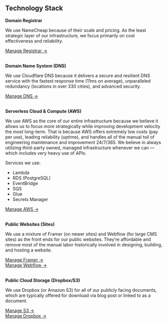 ## Technology Stack

**Domain Registrar**

We use NameCheap because of their scale and pricing. As the least strategic layer of our infrastructure, we focus primarily on cost effectiveness and reliability.

[Manage Registrar →]()
<br/><br/>

**Domain Name System (DNS)**

We use Cloudflare DNS because it delivers a secure and resilient DNS service with the fastest response time (11ms on average), unparalleled redundancy (locations in over 330 cities), and advanced security.

[Manage DNS →]()
<br/><br/>

**Serverless Cloud & Compute (AWS)**

We use AWS as the core of our entire infrastructure because we believe it allows us to focus more strategically while improving development velocity the most long-term. That is because AWS offers extremely low costs (pay per use), leading reliability (uptime), and handles all of the manual toil of engineering maintenance and improvement 24/7/365. We believe in always utilizing third-party owned, managed infrastructure whenever we can — which includes very heavy use of APIs.

Services we use:
* Lambda
* RDS (PostgreSQL)
* EventBridge
* SQS
* Glue
* Secrets Manager

[Manage AWS →]()
<br/><br/>

**Public Websites (Sites)**

We use a mixture of Framer (on newer sites) and Webflow (for large CMS sites) as the front ends for our public websites. They’re affordable and remove most of the manual labor historically involved in designing, building, and hosting a website.

[Manage Framer →]()<br/>
[Manage Webflow →]()
<br/><br/>

**Public Cloud Storage (Dropbox/S3)**

We use Dropbox (or Amazon S3) for all of our publicly facing documents, which are typically offered for download via blog post or linked to as a document.

[Manage S3 →]()<br/>
[Manage Dropbox →]()
<br/><br/>
